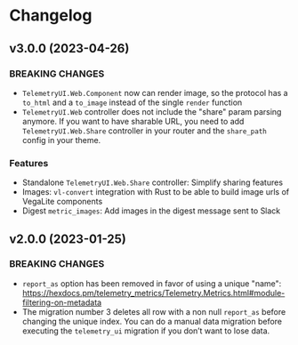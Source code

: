 # Changelog

## v3.0.0 (2023-04-26)

### BREAKING CHANGES

- `TelemetryUI.Web.Component` now can render image, so the protocol has a `to_html` and a `to_image` instead of the single `render` function
- `TelemetryUI.Web` controller does not include the "share" param parsing anymore. If you want to have sharable URL, you need to add `TelemetryUI.Web.Share` controller
  in your router and the `share_path` config in your theme.

### Features

- Standalone `TelemetryUI.Web.Share` controller: Simplify sharing features
- Images: `vl-convert` integration with Rust to be able to build image urls of VegaLite components
- Digest `metric_images`: Add images in the digest message sent to Slack

## v2.0.0 (2023-01-25)

### BREAKING CHANGES

- `report_as` option has been removed in favor of using a unique "name": https://hexdocs.pm/telemetry_metrics/Telemetry.Metrics.html#module-filtering-on-metadata
- The migration number 3 deletes all row with a non null `report_as` before changing the unique index. You can do a manual data migration before executing the `telemetry_ui` migration if you don’t want to lose data.
